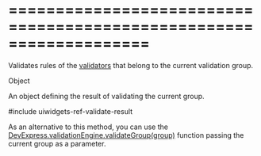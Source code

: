 ===================================================================
===================================================================

<!--shortDescription-->
Validates rules of the [validators](/Documentation/ApiReference/UI_Widgets/dxValidator/) that belong to the current validation group.
<!--/shortDescription-->

<!--returnType-->Object<!--/returnType-->
<!--returnDescription-->
An object defining the result of validating the current group.
<!--/returnDescription-->

<!--fullDescription-->
#include uiwidgets-ref-validate-result

As an alternative to this method, you can use the [DevExpress.validationEngine.validateGroup(group)](/Documentation/ApiReference/Common/Utils/validationEngine/Methods/#validateGroupgroup) function passing the current group as a parameter.
<!--/fullDescription-->